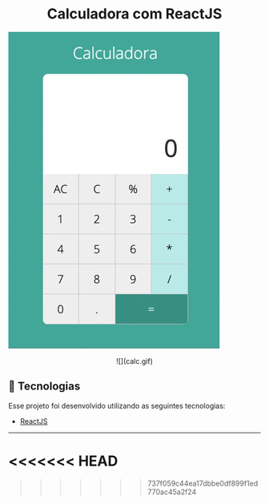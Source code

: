 
<h1 align="center">
    Calculadora com ReactJS
</h1>

![](calc.gif)

<p align="center">
  ![](calc.gif)
</p>

## 🚀 Tecnologias

Esse projeto foi desenvolvido utilizando as seguintes tecnologias:

- [ReactJS](https://pt-br.reactjs.org/)







---
















<<<<<<< HEAD
=======



>>>>>>> 737f059c44ea17dbbe0df899f1ed770ac45a2f24
